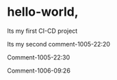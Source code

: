# hello-world,

Its my first CI-CD project

Its my second comment-1005-22:20

Comment-1005-22:30

Comment-1006-09:26

